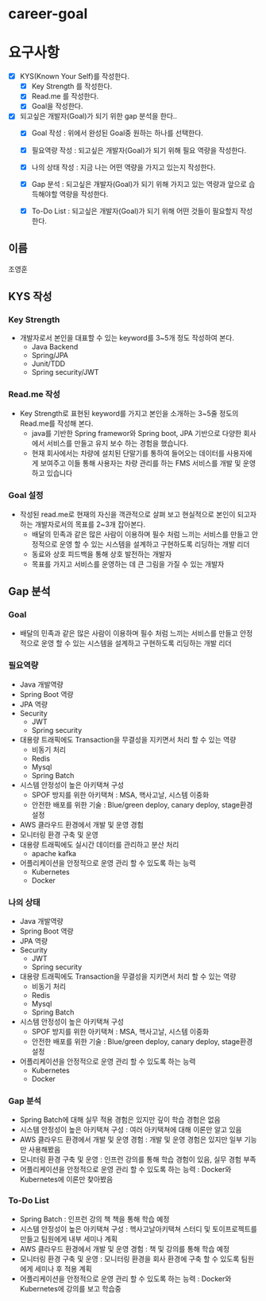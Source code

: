 # career-goal

# 요구사항
- [x] KYS(Known Your Self)를 작성한다.
    - [x] Key Strength 를 작성한다.
    - [x] Read.me 를 작성한다.
    - [x] Goal을 작성한다.
- [x] 되고싶은 개발자(Goal)가 되기 위한 gap 분석을 한다..
    - [x] Goal 작성 : 위에서 완성된 Goal중 원하는 하나를 선택한다.
    - [x] 필요역량 작성 : 되고싶은 개발자(Goal)가 되기 위해 필요 역량을 작성한다.
    - [x] 나의 상태 작성 : 지금 나는 어떤 역량을 가지고 있는지 작성한다.
    - [x] Gap 분석 : 되고싶은 개발자(Goal)가 되기 위해 가지고 있는 역량과 앞으로 습득해야할 역량을 작성한다.
    - [x] To-Do List : 되고싶은 개발자(Goal)가 되기 위해 어떤 것들이 필요할지 작성한다.


## 이름
조영훈
## KYS 작성
### Key Strength
- 개발자로서 본인을 대표할 수 있는 keyword를 3~5개 정도 작성하여 본다.
    - Java Backend
    - Spring/JPA
    - Junit/TDD
    - Spring security/JWT
### Read.me 작성
- Key Strength로 표현된 keyword를 가지고 본인을 소개하는 3~5줄 정도의 Read.me를 작성해 본다.
    - java를 기반한 Spring framewor와 Spring boot, JPA 기반으로 다양한 회사에서 서비스를 만들고 유지 보수 하는 경험을 했습니다.
    - 현재 회사에서는 차량에 설치된 단말기를 통하여 들어오는 데이터를 사용자에게 보여주고 이들 통해 사용자는 차량 관리를 하는 FMS 서비스를 개발 및 운영하고 있습니다

### Goal 설정
- 작성된 read.me로 현재의 자신을 객관적으로 살펴 보고 현실적으로 본인이 되고자하는 개발자로서의 목표를 2~3개 잡아본다.
    - 배달의 민족과 같은 많은 사람이 이용하며 필수 처럼 느끼는 서비스를 만들고 안정적으로 운영 할 수 있는 시스템을 설계하고 구현하도록 리딩하는 개발 리더
    - 동료와 상호 피드백을 통해 상호 발전하는 개발자
    -  목표를 가지고 서비스를 운영하는 데 큰 그림을 가질 수 있는 개발자
## Gap 분석
### Goal
- 배달의 민족과 같은 많은 사람이 이용하며 필수 처럼 느끼는 서비스를 만들고 안정적으로 운영 할 수 있는 시스템을 설계하고 구현하도록 리딩하는 개발 리더
### 필요역량
- Java 개발역량
- Spring Boot 역량
- JPA 역량
- Security
    - JWT
    - Spring security
- 대용량 트래픽에도 Transaction을 무결성을 지키면서 처리 할 수 있는 역량
  - 비동기 처리
  - Redis
  - Mysql
  - Spring Batch
- 시스템 안정성이 높은 아키택쳐 구성
    - SPOF 방지를 위한 아키택쳐 : MSA, 핵사고날, 시스템 이중화
    - 안전한 배포를 위한 기술 : Blue/green deploy, canary deploy, stage환경 설정
- AWS 클라우드 환경에서 개발 및 운영 경험
- 모니터링 환경 구축 및 운영
- 대용량 트래픽에도 실시간 데이터를 관리하고 분산 처리
  - apache kafka
- 어플리케이션을 안정적으로 운영 관리 할 수 있도록 하는 능력
  - Kubernetes
  - Docker
### 나의 상태
- Java 개발역량
- Spring Boot 역량
- JPA 역량
- Security
    - JWT
    - Spring security
- 대용량 트래픽에도 Transaction을 무결성을 지키면서 처리 할 수 있는 역량
  - 비동기 처리
  - Redis
  - Mysql
  - Spring Batch
- 시스템 안정성이 높은 아키택쳐 구성
    - SPOF 방지를 위한 아키택쳐 : MSA, 핵사고날, 시스템 이중화
    - 안전한 배포를 위한 기술 : Blue/green deploy, canary deploy, stage환경 설정
- 어플리케이션을 안정적으로 운영 관리 할 수 있도록 하는 능력
  - Kubernetes
  - Docker
### Gap 분석
- Spring Batch에 대해 실무 적용 경험은 있지만 깊이 학습 경험은 없음
- 시스템 안정성이 높은 아키택쳐 구성 : 여러 아키택쳐에 대해 이론만 알고 있음
- AWS 클라우드 환경에서 개발 및 운영 경험 : 개발 및 운영 경험은 있지만 일부 기능만 사용해봤음
- 모니터링 환경 구축 및 운영 : 인프런 강의를 통해 학습 경험이 있음, 실무 경험 부족
- 어플리케이션을 안정적으로 운영 관리 할 수 있도록 하는 능력 : Docker와 Kubernetes에 이론만 찾아봤음
### To-Do List
- Spring Batch : 인프런 강의 책 책을 통해 학습 예정
- 시스템 안정성이 높은 아키택쳐 구성 : 헥사고날아키택쳐 스터디 및 토이프로젝트를 만들고 팀원에게 내부 세미나 계획
- AWS 클라우드 환경에서 개발 및 운영 경험 : 책 및 강의를 통해 학습 예정
- 모니터링 환경 구축 및 운영 : 모니터링 환경을 회사 환경에 구축 할 수 있도록 팀원에게 세미나 후 적용 계획
- 어플리케이션을 안정적으로 운영 관리 할 수 있도록 하는 능력 : Docker와 Kubernetes에 강의를 보고 학습중
